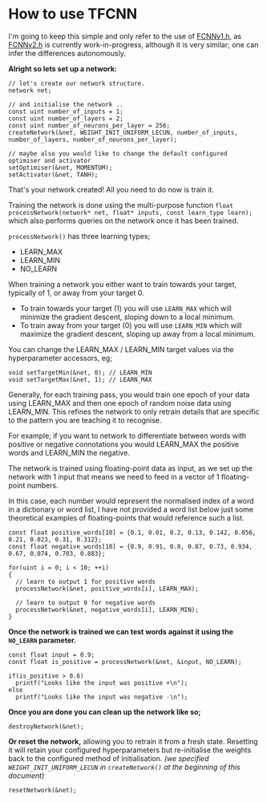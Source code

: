 # How to use TFCNN

I'm going to keep this simple and only refer to the use of [FCNNv1.h](https://github.com/TFCNN/TFCNNv1), as [FCNNv2.h](https://github.com/TFCNN/TFCNNv2) is currently work-in-progress, although it is very similar; one can infer the differences autonomously. 

**Alright so lets set up a network:**
```
// let's create our network structure.
network net;

// and initialise the network ..
const uint number_of_inputs = 1;
const uint number_of_layers = 2;
const uint number_of_neurons_per_layer = 256;
createNetwork(&net, WEIGHT_INIT_UNIFORM_LECUN, number_of_inputs, number_of_layers, number_of_neurons_per_layer);

// maybe also you would like to change the default configured optimiser and activator
setOptimiser(&net, MOMENTUM);
setActivator(&net, TANH);
```

That's your network created! All you need to do now is train it.

Training the network is done using the multi-purpose function `float processNetwork(network* net, float* inputs, const learn_type learn);` which also performs queries on the network once it has been trained.

`processNetwork()` has three learning types;
- LEARN_MAX
- LEARN_MIN
- NO_LEARN

When training a network you either want to train towards your target, typically of 1, or away from your target 0.
- To train towards your target (1) you will use `LEARN_MAX` which will minimize the gradient descent, sloping down to a local minimum.
- To train away from your target (0) you will use `LEARN_MIN` which will maximize the gradient descent, sloping up away from a local minimum.

You can change the LEARN_MAX / LEARN_MIN target values via the hyperparameter accessors, eg;
```
void setTargetMin(&net, 0); // LEARN_MIN
void setTargetMax(&net, 1); // LEARN_MAX
```

Generally, for each training pass, you would train one epoch of your data using LEARN_MAX and then one epoch of random noise data using LEARN_MIN. This refines the network to only retrain details that are specific to the pattern you are teaching it to recognise.

For example; if you want to network to differentiate between words with positive or negative connotations you would LEARN_MAX the positive words and LEARN_MIN the negative.

The network is trained using floating-point data as input, as we set up the network with 1 input that means we need to feed in a vector of 1 floating-point numbers.

In this case, each number would represent the normalised index of a word in a dictionary or word list, I have not provided a word list below just some theoretical examples of floating-points that would reference such a list.
```
const float positive_words[10] = {0.1, 0.01, 0.2, 0.13, 0.142, 0.056, 0.21, 0.023, 0.31, 0.312};
const float negative_words[10] = {0.9, 0.91, 0.8, 0.87, 0.73, 0.934, 0.67, 0.074, 0.703, 0.883};

for(uint i = 0; i < 10; ++i)
{
  // learn to output 1 for positive words
  processNetwork(&net, positive_words[i], LEARN_MAX);

  // learn to output 0 for negative words
  processNetwork(&net, negative_words[i], LEARN_MIN);
}
```

**Once the network is trained we can test words against it using the `NO_LEARN` parameter.**
```
const float input = 0.9;
const float is_positive = processNetwork(&net, &input, NO_LEARN);

if(is_positive > 0.6)
  printf("Looks like the input was positive +\n");
else
  printf("Looks like the input was negative -\n");
```

**Once you are done you can clean up the network like so;**
```
destroyNetwork(&net);
```

**Or reset the network,** allowing you to retrain it from a fresh state. Resetting it will retain your configured hyperparameters but re-initialise the weights back to the configured method of initialisation. _(we specified `WEIGHT_INIT_UNIFORM_LECUN` in `createNetwork()` at the beginning of this document)_
```
resetNetwork(&net);
```

